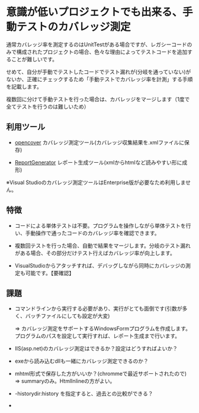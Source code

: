 # 意識が低いプロジェクトでも出来る、手動テストのカバレッジ測定

通常カバレッジ率を測定するのはUnitTestがある場合ですが、レガシーコードのみで構成されたプロジェクトの場合、色々な理由によってテストコードを追加することが難しいです。

せめて、自分が手動でテストしたコードでテスト漏れが(分岐を通っていない)がないか、正確にチェックするため「手動テストでカバレッジ率を計測」する手順を記載します。

複数回に分けて手動テストを行った場合は、カバレッジをマージします（1度で全てテストを行うのは難しいため）

## 利用ツール

* [opencover](https://github.com/OpenCover/opencover) カバレッジ測定ツール(カバレッジ収集結果を.xmlファイルに保存)

* [ReportGenerator](ReportGenerator) レポート生成ツール(xmlからhtmlなど読みやすい形に成形)

※Visual Studioのカバレッジ測定ツールはEnterprise版が必要なため利用しません。

## 特徴

* コードによる単体テストは不要。プログラムを操作しながら単体テストを行い、手動操作で通ったコードのカバレッジ率を確認できます。

* 複数回テストを行った場合、自動で結果をマージします。分岐のテスト漏れがある場合、その部分だけテスト行えばカバレッジ率が向上します。

* VisualStudioからアタッチすれば、デバッグしながら同時にカバレッジの測定も可能です。【要確認】

## 課題

* コマンドラインから実行する必要があり、実行がとても面倒です(引数が多く、バッチファイルにしても設定が大変)

  ⇒ カバレッジ測定をサポートするWindowsFormプログラムを作成します。プログラムのパスを設定して実行すれば、レポート生成まで行います。

* IIS(asp.net)のカバレッジ測定はできるか？設定はどうすればよいか？
* exeから読み込むdllも一緒にカバレッジ測定できるのか？
* mhtml形式で保存した方がいいか？(chrommeで最近サポートされたので) ⇒ summaryのみ。HtmlInlineの方がよい。
* -historydir:history を指定すると、過去との比較ができる？
* 

